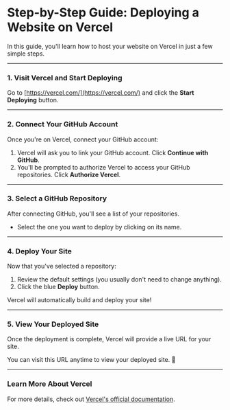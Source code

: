 # Step-by-Step Guide: Deploying a Website on Vercel

In this guide, you'll learn how to host your website on Vercel in just a few simple steps.

---

### 1. Visit Vercel and Start Deploying

Go to [https://vercel.com/](https://vercel.com/) and click the **Start Deploying** button.

---

### 2. Connect Your GitHub Account

Once you're on Vercel, connect your GitHub account:

1. Vercel will ask you to link your GitHub account. Click **Continue with GitHub**.
2. You'll be prompted to authorize Vercel to access your GitHub repositories. Click **Authorize Vercel**.

---

### 3. Select a GitHub Repository

After connecting GitHub, you'll see a list of your repositories.

- Select the one you want to deploy by clicking on its name.

---

### 4. Deploy Your Site

Now that you've selected a repository:

1. Review the default settings (you usually don't need to change anything).
2. Click the blue **Deploy** button.

Vercel will automatically build and deploy your site!

---

### 5. View Your Deployed Site

Once the deployment is complete, Vercel will provide a live URL for your site.

You can visit this URL anytime to view your deployed site. 🎉

---

### Learn More About Vercel

For more details, check out [Vercel's official documentation](https://vercel.com/docs).